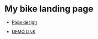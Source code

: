 # My bike landing page

- [Page design](https://www.figma.com/file/NZQAIydtHo5QkINyGLHNcq/BIKE-New-Version?node-id=0%3A1)

- [DEMO LINK](https://Artem66.github.io/layout_miami/)
